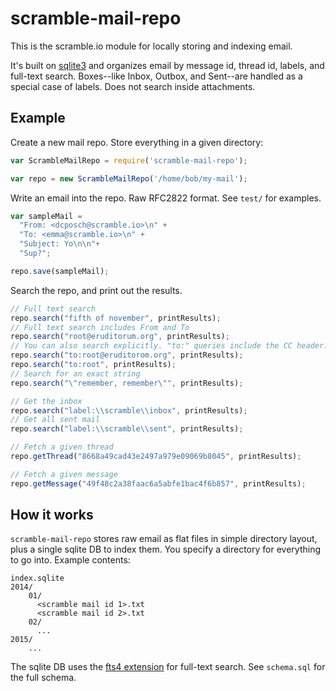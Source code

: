 # scramble-mail-repo

This is the scramble.io module for locally storing and indexing email.

It's built on [sqlite3](https://github.com/mapbox/node-sqlite3) and organizes email by message id, thread id, labels, and full-text search. 
Boxes--like Inbox, Outbox, and Sent--are handled as a special case of labels. Does not search inside attachments.

## Example

Create a new mail repo. Store everything in a given directory:

```javascript
var ScrambleMailRepo = require('scramble-mail-repo');

var repo = new ScrambleMailRepo('/home/bob/my-mail');
```

Write an email into the repo. Raw RFC2822 format. See `test/` for examples.

```javascript
var sampleMail =
  "From: <dcposch@scramble.io>\n" +
  "To: <emma@scramble.io>\n" +
  "Subject: Yo\n\n"+
  "Sup?";

repo.save(sampleMail);
```

Search the repo, and print out the results.

```javascript
// Full text search
repo.search("fifth of november", printResults);
// Full text search includes From and To
repo.search("root@eruditorum.org", printResults);
// You can also search explicitly. "to:" queries include the CC header.
repo.search("to:root@eruditorom.org", printResults);
repo.search("to:root", printResults);
// Search for an exact string
repo.search("\"remember, remember\"", printResults);

// Get the inbox
repo.search("label:\\scramble\\inbox", printResults);
// Get all sent mail
repo.search("label:\\scramble\\sent", printResults);

// Fetch a given thread
repo.getThread("8668a49cad43e2497a979e09069b8045", printResults);

// Fetch a given message
repo.getMessage("49f48c2a38faac6a5abfe1bac4f6b857", printResults);
```


## How it works

`scramble-mail-repo` stores raw email as flat files in simple directory layout, plus a single sqlite DB to index them.
You specify a directory for everything to go into. Example contents:

    index.sqlite
    2014/
        01/
          <scramble mail id 1>.txt
          <scramble mail id 2>.txt
        02/
          ...
    2015/
        ...

The sqlite DB uses the [fts4 extension](https://www.sqlite.org/fts3.html) for full-text search. 
See `schema.sql` for the full schema.


